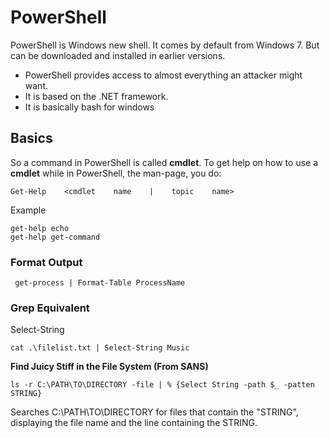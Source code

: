 # PowerShell

PowerShell is Windows new shell. It comes by default from Windows 7. But can be downloaded and installed in earlier versions.

* PowerShell provides access to almost everything an attacker might want.
* It is based on the .NET framework.
* It is basically bash for windows

## Basics

So a command in PowerShell is called **cmdlet**. To get help on how to use a **cmdlet** while in PowerShell, the man-page, you do:

```
Get-Help    <cmdlet    name    |    topic    name>
```

Example

```
get-help echo
get-help get-command
```

### Format Output

```
 get-process | Format-Table ProcessName
```

### Grep Equivalent

Select-String

```
cat .\filelist.txt | Select-String Music
```

**Find Juicy Stiff in the File System \(From SANS\)**

```
ls -r C:\PATH\TO\DIRECTORY -file | % {Select String -path $_ -patten STRING}
```

Searches C:\PATH\TO\DIRECTORY for files that contain the "STRING", displaying the file name and the line containing the STRING.

